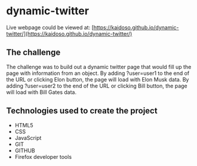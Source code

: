 # dynamic-twitter

Live webpage could be viewed at: [https://kaidoso.github.io/dynamic-twitter/](https://kaidoso.github.io/dynamic-twitter/)

## The challenge

The challenge was to build out a dynamic twitter page that would fill up the page with information from an object.
By adding ?user=user1 to the end of the URL or clicking Elon button, the page will load with Elon Musk data.
By adding ?user=user2 to the end of the URL or clicking Bill button, the page will load with Bill Gates data.

## Technologies used to create the project 

<ul>
<li>HTML5</li>
<li>CSS</li>
<li>JavaScript</li>
<li>GIT</li>
<li>GITHUB</li>
<li>Firefox developer tools</li>
</ul>